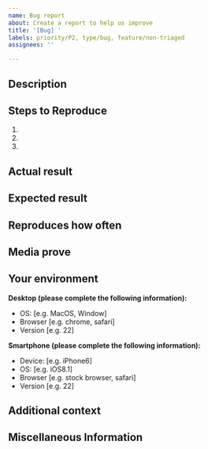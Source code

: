 ```yaml
---
name: Bug report
about: Create a report to help us improve
title: '[Bug] '
labels: priority/P2, type/bug, feature/non-triaged
assignees: ''

---
```


<!-- [[DO NOT UPDATE]] THIS IS DEFAULT TEMPLATE, IT MAY BE OVERRIDE -->
<!-- PLEASE USE THE TEMPLATE BELOW TO PROVIDE INFORMATION ABOUT THE ISSUE. 
INSUFFICIENT INFO WILL GET THE ISSUE CLOSED. IT WILL ONLY BE REOPENED AFTER SUFFICIENT INFO IS PROVIDED-->

## Description 
<!--Provide a brief description of the issue-->

## Steps to Reproduce
<!--Please add a series of steps to reproduce the issue-->
   1. 
   2. 
   3. 

## Actual result
<!--Please add screenshots if needed-->

## Expected result

## Reproduces how often
<!--[Easily reproduced/Intermittent issue/No steps to reproduce]-->

## Media prove
<!-- If applicable, add screenshots or videos to help explain your problem. -->

## Your environment
**Desktop (please complete the following information):**
 - OS: [e.g. MacOS, Window]
 - Browser [e.g. chrome, safari]
 - Version [e.g. 22]

**Smartphone (please complete the following information):**
 - Device: [e.g. iPhone6]
 - OS: [e.g. iOS8.1]
 - Browser [e.g. stock browser, safari]
 - Version [e.g. 22]

## Additional context
<!--Add any other context about the problem here.-->

## Miscellaneous Information
<!--Any additional information, related issues, extra QA steps, configuration or data that might be necessary to reproduce the issue-->